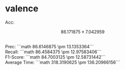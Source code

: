 # valence
Acc: 
```math
86.171875 \pm 7.042959 
``` 
<br/>
Prec: ```math 86.6146875 \pm 13.1353364``` <br/>
Recall: ```math 86.4584375 \pm 12.97583406```<br/>
F1-Score: ```math 84.7003125 \pm 12.58731442```<br/>
Average Time: ```math 318.3190625 \pm 136.20966156```<br/>

